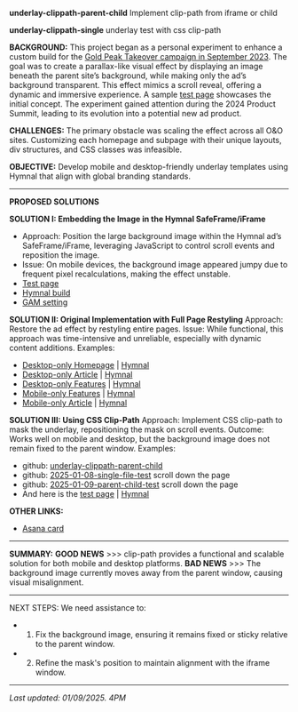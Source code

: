 **underlay-clippath-parent-child**
Implement clip-path from iframe or child

**underlay-clippath-single**
underlay test with css clip-path


**BACKGROUND:**
This project began as a personal experiment to enhance a custom build for the [Gold Peak Takeover campaign in September 2023](https://hymnal.voxmedia.com/ads/114908/). The goal was to create a parallax-like visual effect by displaying an image beneath the parent site’s background, while making only the ad’s background transparent. This effect mimics a scroll reveal, offering a dynamic and immersive experience. A sample [test page](https://tinyurl.com/23ktkpum) showcases the initial concept. The experiment gained attention during the 2024 Product Summit, leading to its evolution into a potential new ad product.

**CHALLENGES:**
The primary obstacle was scaling the effect across all O&O sites. Customizing each homepage and subpage with their unique layouts, div structures, and CSS classes was infeasible.

**OBJECTIVE:**
Develop mobile and desktop-friendly underlay templates using Hymnal that align with global branding standards.

----------------------------------------------------------------------

**PROPOSED SOLUTIONS**

**SOLUTION I: Embedding the Image in the Hymnal SafeFrame/iFrame**
- Approach: Position the large background image within the Hymnal ad’s SafeFrame/iFrame, leveraging JavaScript to control scroll events and reposition the image.
- Issue: On mobile devices, the background image appeared jumpy due to frequent pixel recalculations, making the effect unstable.
 - [Test page](https://tinyurl.com/mws7s5ad)
 - [Hymnal build](https://hymnal.voxmedia.com/ads/130743/)
 - [GAM setting](https://tinyurl.com/ybwxzkpz)

**SOLUTION II: Original Implementation with Full Page Restyling**
Approach: Restore the ad effect by restyling entire pages.
Issue: While functional, this approach was time-intensive and unreliable, especially with dynamic content additions.
Examples:
- [Desktop-only Homepage](https://tinyurl.com/yk227rer) | [Hymnal](https://hymnal.voxmedia.com/ads/131324/)
- [Desktop-only Article](https://tinyurl.com/23ktkpum) | [Hymnal](https://hymnal.voxmedia.com/ads/131409/)
- [Desktop-only Features](https://tinyurl.com/57xp8zvt) | [Hymnal](https://hymnal.voxmedia.com/ads/131409/)
- [Mobile-only Features](https://tinyurl.com/npy9zuwj) | [Hymnal](https://hymnal.voxmedia.com/ads/131490/)
- [Mobile-only Article](https://tinyurl.com/yc2w495t) | [Hymnal](https://hymnal.voxmedia.com/ads/131490/)

**SOLUTION III: Using CSS Clip-Path**
Approach: Implement CSS clip-path to mask the underlay, repositioning the mask on scroll events.
Outcome: Works well on mobile and desktop, but the background image does not remain fixed to the parent window.
Examples:
- github: [underlay-clippath-parent-child](https://tinyurl.com/bdzkbecj)
- github: [2025-01-08-single-file-test](https://tinyurl.com/5n7muefv) scroll down the page
- github: [2025-01-09-parent-child-test](https://tinyurl.com/yknje8nc) scroll down the page
- And here is the [test page](https://tinyurl.com/hxe6jh3d) | [Hymnal](https://hymnal.voxmedia.com/ads/131544/)

**OTHER LINKS:**
- [Asana card](https://tinyurl.com/y5anfe6k)

----------------------------------------------------------------------

**SUMMARY:**
**GOOD NEWS** >>> clip-path provides a functional and scalable solution for both mobile and desktop platforms.
**BAD NEWS** >>> The background image currently moves away from the parent window, causing visual misalignment.

----------------------------------------------------------------------

NEXT STEPS:
We need assistance to:
- 1. Fix the background image, ensuring it remains fixed or sticky relative to the parent window.
- 2. Refine the mask's position to maintain alignment with the iframe window.

----------------------------------------------------------------------
_Last updated: 01/09/2025. 4PM_


